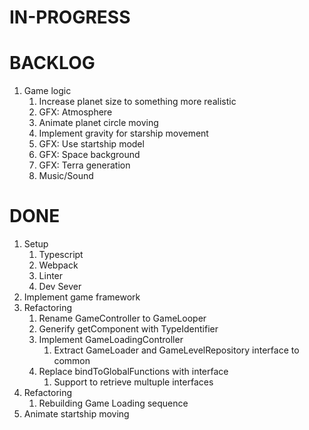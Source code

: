 # IN-PROGRESS

# BACKLOG

1. Game logic 
   1. Increase planet size to something more realistic
   1. GFX: Atmosphere
   1. Animate planet circle moving
   1. Implement gravity for starship movement
   1. GFX: Use startship model
   1. GFX: Space background
   1. GFX: Terra generation
   1. Music/Sound 

# DONE

1. Setup 
   1. Typescript
   2. Webpack
   3. Linter
   4. Dev Sever
1. Implement game framework
1. Refactoring
   1. Rename GameController to GameLooper
   1. Generify getComponent with TypeIdentifier
   1. Implement GameLoadingController
      1. Extract GameLoader and GameLevelRepository interface to common
   1. Replace bindToGlobalFunctions with interface
      1. Support to retrieve multuple interfaces
1. Refactoring 
   1. Rebuilding Game Loading sequence
1. Animate startship moving